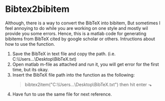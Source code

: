 # Bibtex2bibitem
Although, there is a way to convert the BibTeX into bibitem, But sometimes I feel annoying to do while you are working on one style and mostly wil provide you some errors. Hence, this is a matlab code for generating bibitems from BibTeX cited by google scholar or others. 
Intructions about how to use the function.  
1. Save the BibTeX in text file and copy the path. (i.e. C:\Users\...\Desktop\BibTeX.txt)
2. Open matlab m-file as attached and run it, you will get error for the first time, but its okay. 
3. Insert the BibTeX file path into the function as the following:
   > bibtex2item("C:\Users\...\Desktop\BibTeX.txt") then hit enter ⬎
4. Have fun to use the same file for next reference.
